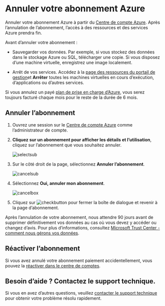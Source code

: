 <properties
    pageTitle="Annuler votre abonnement Azure | Microsoft Azure"
    description="Décrit comment annuler votre abonnement Azure, comme l’abonnement d’essai gratuit"
    services=""
    documentationCenter=""
    authors="genlin"
    manager="mbaldwin"
    editor=""
    tags="billing"
    />

<tags
    ms.service="billing"
    ms.workload="na"
    ms.tgt_pltfrm="na"
    ms.devlang="na"
    ms.topic="article"
    ms.date="09/26/2016"
    ms.author="genli"/>

# <a name="cancel-your-azure-subscription"></a>Annuler votre abonnement Azure

Annuler votre abonnement Azure à partir du [Centre de compte Azure](https://account.windowsazure.com/subscriptions). Après l’annulation de l’abonnement, l’accès à des ressources et des services Azure prendra fin.

Avant d’annuler votre abonnement :

- Sauvegarder vos données. Par exemple, si vous stockez des données dans le stockage Azure ou SQL, télécharger une copie. Si vous disposez d’une machine virtuelle, enregistrez une image localement.

- Arrêt de vos services. Accédez à la [page des ressources du portail de gestion](https://ms.portal.azure.com/?flight=1#blade/HubsExtension/Resources/resourceType/Microsoft.Resources%2Fresources)et **Arrêter** toutes les machines virtuelles en cours d’exécution, d’applications ou d’autres services.

Si vous annulez un payé [plan de prise en charge d’Azure](https://azure.microsoft.com/support/plans/), vous serez toujours facturé chaque mois pour le reste de la durée de 6 mois.

## <a name="cancel-subscription"></a>Annuler l’abonnement

1. Ouvrez une session sur le [Centre de compte Azure](https://account.windowsazure.com/subscriptions) comme l’administrateur de compte.

2. **Cliquez sur un abonnement pour afficher les détails et l’utilisation**, cliquez sur l’abonnement que vous souhaitez annuler. 

    ![selectsub](./media/billing-how-to-cancel-azure-subscription/Selectsub.png)

3. Sur le côté droit de la page, sélectionnez **Annuler l’abonnement**.
    
    ![cancelsub](./media/billing-how-to-cancel-azure-subscription/cancelsub.png)

4. Sélectionnez **Oui, annuler mon abonnement**.
    
    ![cancelbox](./media/billing-how-to-cancel-azure-subscription/cancelbox.png)

5. Cliquez sur ![checkbutton](./media/billing-how-to-cancel-azure-subscription/checkbutton.png) pour fermer la boîte de dialogue et revenir à la page d’abonnement.

Après l’annulation de votre abonnement, nous attendre 90 jours avant de supprimer définitivement vos données au cas où vous devez y accéder ou changez d’avis. Pour plus d’informations, consultez [Microsoft Trust Center - comment nous gérons vos données](https://go.microsoft.com/fwLink/p/?LinkID=822930&clcid=0x409).

## <a name="reactivate-subscription"></a>Réactiver l’abonnement

Si vous avez annulé votre abonnement paiement accidentellement, vous pouvez la [réactiver dans le centre de comptes](billing-subscription-become-disable.md#how-to-re-enable-non-pay-as-you-go-subscriptions).

## <a name="need-help-contact-support"></a>Besoin d’aide ? Contactez le support technique.

Si vous en avez d’autres questions, veuillez [contacter le support technique](https://portal.azure.com/?#blade/Microsoft_Azure_Support/HelpAndSupportBlade) pour obtenir votre problème résolu rapidement.
